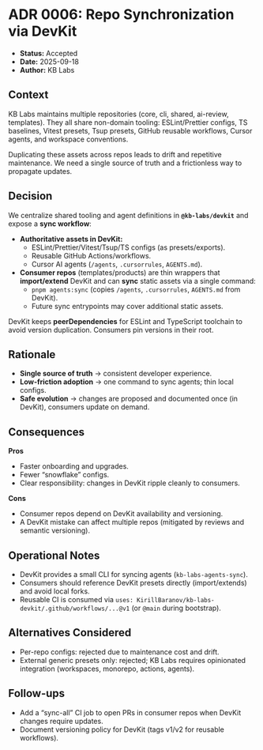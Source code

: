 # ADR 0006: Repo Synchronization via DevKit

- **Status:** Accepted
- **Date:** 2025-09-18
- **Author:** KB Labs

## Context
KB Labs maintains multiple repositories (core, cli, shared, ai-review, templates). They all share non-domain tooling: ESLint/Prettier configs, TS baselines, Vitest presets, Tsup presets, GitHub reusable workflows, Cursor agents, and workspace conventions.

Duplicating these assets across repos leads to drift and repetitive maintenance. We need a single source of truth and a frictionless way to propagate updates.

## Decision
We centralize shared tooling and agent definitions in **`@kb-labs/devkit`** and expose a **sync workflow**:

- **Authoritative assets in DevKit:**
  - ESLint/Prettier/Vitest/Tsup/TS configs (as presets/exports).
  - Reusable GitHub Actions/workflows.
  - Cursor AI agents (`/agents`, `.cursorrules`, `AGENTS.md`).
- **Consumer repos** (templates/products) are thin wrappers that **import/extend** DevKit and can **sync** static assets via a single command:
  - `pnpm agents:sync` (copies `/agents`, `.cursorrules`, `AGENTS.md` from DevKit).
  - Future sync entrypoints may cover additional static assets.

DevKit keeps **peerDependencies** for ESLint and TypeScript toolchain to avoid version duplication. Consumers pin versions in their root.

## Rationale
- **Single source of truth** → consistent developer experience.
- **Low-friction adoption** → one command to sync agents; thin local configs.
- **Safe evolution** → changes are proposed and documented once (in DevKit), consumers update on demand.

## Consequences
**Pros**
- Faster onboarding and upgrades.
- Fewer “snowflake” configs.
- Clear responsibility: changes in DevKit ripple cleanly to consumers.

**Cons**
- Consumer repos depend on DevKit availability and versioning.
- A DevKit mistake can affect multiple repos (mitigated by reviews and semantic versioning).

## Operational Notes
- DevKit provides a small CLI for syncing agents (`kb-labs-agents-sync`).
- Consumers should reference DevKit presets directly (import/extends) and avoid local forks.
- Reusable CI is consumed via `uses: KirillBaranov/kb-labs-devkit/.github/workflows/...@v1` (or `@main` during bootstrap).

## Alternatives Considered
- Per-repo configs: rejected due to maintenance cost and drift.
- External generic presets only: rejected; KB Labs requires opinionated integration (workspaces, monorepo, actions, agents).

## Follow-ups
- Add a “sync-all” CI job to open PRs in consumer repos when DevKit changes require updates.
- Document versioning policy for DevKit (tags v1/v2 for reusable workflows).
